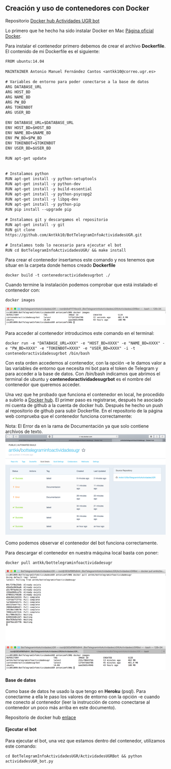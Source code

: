 
## Creación y uso de contenedores con Docker ##

Repositorio [Docker hub Actividades UGR bot](https://hub.docker.com/r/antkk/bottelegraminfoactividadesugr/)


Lo primero que he hecho ha sido instalar Docker en Mac [Página oficial Docker](https://www.docker.com).

Para instalar el contenedor primero debemos de crear el archivo **Dockerfile**.
El contenido de mi Dockerfile es el siguiente:

    FROM ubuntu:14.04

    MAINTAINER Antonio Manuel Fernández Cantos <antkk10@correo.ugr.es>

    # Variables de entorno para poder conectarse a la base de datos
    ARG DATABASE_URL
    ARG HOST_BD
    ARG NAME_BD
    ARG PW_BD
    ARG TOKENBOT
    ARG USER_BD

    ENV DATABASE_URL=$DATABASE_URL
    ENV HOST_BD=$HOST_BD
    ENV NAME_BD=$NAME_BD
    ENV PW_BD=$PW_BD
    ENV TOKENBOT=$TOKENBOT
    ENV USER_BD=$USER_BD

    RUN apt-get update


    # Instalamos python
    RUN apt-get install -y python-setuptools
    RUN apt-get install -y python-dev
    RUN apt-get install -y build-essential
    RUN apt-get install -y python-psycopg2
    RUN apt-get install -y libpq-dev
    RUN apt-get install -y python-pip
    RUN pip install --upgrade pip

    # Instalamos git y descargamos el repositorio
    RUN apt-get install -y git
    RUN git clone https://github.com/Antkk10/BotTelegramInfoActividadesUGR.git

    # Instalamos todo lo necesario para ejecutar el bot
    RUN cd BotTelegramInfoActividadesUGR/ && make install

Para crear el contenedor insertamos este comando y nos tenemos que situar en la carpeta donde hemos creado **Dockerfile**

    docker build -t contenedoractividadesugrbot ./

Cuando termine la instalación podemos comprobar que está instalado el contenedor con:

    docker images

![](capturas/dockerimages.png)

Para acceder al contenedor introducimos este comando en el terminal:

    docker run -e "DATABASE_URL=XXX" -e "HOST_BD=XXXX" -e "NAME_BD=XXXX" -e "PW_BD=XXXX" -e "TOKENBOT=XXXX" -e "USER_BD=XXXX" -i -t contenedoractividadesugrbot /bin/bash

Con esta orden accedemos al contenedor, con la opción -e le damos valor a las variables de entorno que necesita mi bot para el token de Telegram y para acceder a la base de datos. Con /bin/bash indicamos que abrimos el terminal de ubuntu y **contenedoractividadesugrbot** es el nombre del contenedor que queremos acceder.

Una vez que he probado que funciona el contenedor en local, he procedido a subirlo a [Docker hub](https://hub.docker.com).
El primer paso es registrarse, después he asociado mi cuenta de github a la cuenta de docker hub. Después he hecho un push al repositorio de github para subir Dockerfile. En el repositorio de la página web comprueba que el contenedor funciona correctamente:

Nota: El Error da en la rama de Documentación ya que solo contiene archivos de texto.
![](capturas/statusdockerhub.png)

Como podemos observar el contenedor del bot funciona correctamente.


Para descargar el contenedor en nuestra máquina local basta con poner:

    docker pull antkk/bottelegraminfoactividadesugr

![](capturas/descargacontenedor.png)

![](capturas/muestraimagen.png)

#### Base de datos ####

Como base de datos he usado la que tengo en **Heroku** (psql). Para conectarme a ella le paso los valores de entorno con la opción -e cuando me conecto al contenedor (leer la instrucción de como conectarse al contenedor un poco más arriba en este documento).

Repositorio de docker hub [enlace](https://hub.docker.com/r/antkk/bottelegraminfoactividadesugr/)

#### Ejecutar el bot ####

Para ejecutar el bot, una vez que estamos dentro del contenedor, utilizamos este comando:

    cd BotTelegramInfoActividadesUGR/ActividadesUGRBot && python actividadesUGR_bot.py
